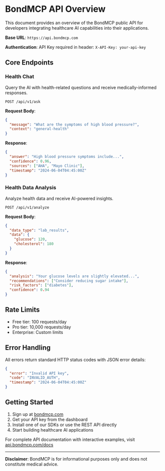 # BondMCP API Overview

This document provides an overview of the BondMCP public API for developers integrating healthcare AI capabilities into their applications.

**Base URL**: `https://api.bondmcp.com`

**Authentication**: API Key required in header: `X-API-Key: your-api-key`

## Core Endpoints

### Health Chat
Query the AI with health-related questions and receive medically-informed responses.

```
POST /api/v1/ask
```

**Request Body**:
```json
{
  "message": "What are the symptoms of high blood pressure?",
  "context": "general-health"
}
```

**Response**:
```json
{
  "answer": "High blood pressure symptoms include...",
  "confidence": 0.96,
  "sources": ["AHA", "Mayo Clinic"],
  "timestamp": "2024-06-04T04:45:00Z"
}
```

### Health Data Analysis
Analyze health data and receive AI-powered insights.

```
POST /api/v1/analyze
```

**Request Body**:
```json
{
  "data_type": "lab_results",
  "data": {
    "glucose": 120,
    "cholesterol": 180
  }
}
```

**Response**:
```json
{
  "analysis": "Your glucose levels are slightly elevated...",
  "recommendations": ["Consider reducing sugar intake"],
  "risk_factors": ["diabetes"],
  "confidence": 0.94
}
```

## Rate Limits

- Free tier: 100 requests/day
- Pro tier: 10,000 requests/day
- Enterprise: Custom limits

## Error Handling

All errors return standard HTTP status codes with JSON error details:

```json
{
  "error": "Invalid API key",
  "code": "INVALID_AUTH",
  "timestamp": "2024-06-04T04:45:00Z"
}
```

## Getting Started

1. Sign up at [bondmcp.com](https://bondmcp.com)
2. Get your API key from the dashboard
3. Install one of our SDKs or use the REST API directly
4. Start building healthcare AI applications

For complete API documentation with interactive examples, visit [api.bondmcp.com/docs](https://api.bondmcp.com/docs)

---

**Disclaimer**: BondMCP is for informational purposes only and does not constitute medical advice.

